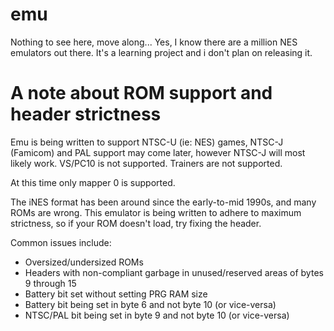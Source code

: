 # emu

Nothing to see here, move along... Yes, I know there are a million NES
emulators out there. It's a learning project and i don't plan on releasing it.

# A note about ROM support and header strictness

Emu is being written to support NTSC-U (ie: NES) games, NTSC-J (Famicom) and
PAL support may come later, however NTSC-J will most likely work.  VS/PC10 is
not supported.  Trainers are not supported.

At this time only mapper 0 is supported.

The iNES format has been around since the early-to-mid 1990s, and many ROMs are
wrong. This emulator is being written to adhere to maximum strictness, so if
your ROM doesn't load, try fixing the header.

Common issues include:
- Oversized/undersized ROMs
- Headers with non-compliant garbage in unused/reserved areas of bytes 9 
through 15
- Battery bit set without setting PRG RAM size
- Battery bit being set in byte 6 and not byte 10 (or vice-versa)
- NTSC/PAL bit being set in byte 9 and not byte 10 (or vice-versa)
